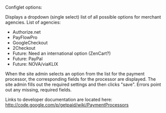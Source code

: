 Configlet options:

Displays a dropdown (single select) list of all possible options for merchant agencies. List of agencies:

  * Authorize.net
  * PayFlowPro
  * GoogleCheckout
  * 2Checkout
  * Future: Need an international option (ZenCart?)
  * Future: PayPal
  * Future: NOVA/viaKLIX


When the site admin selects an option from the list for the payment processor, the corresponding fields for the processor are displayed. The site admin fills out the required settings and then clicks "save". Errors point out any missing, required fields.

Links to developer documentation are located here: http://code.google.com/p/getpaid/wiki/PaymentProcessors